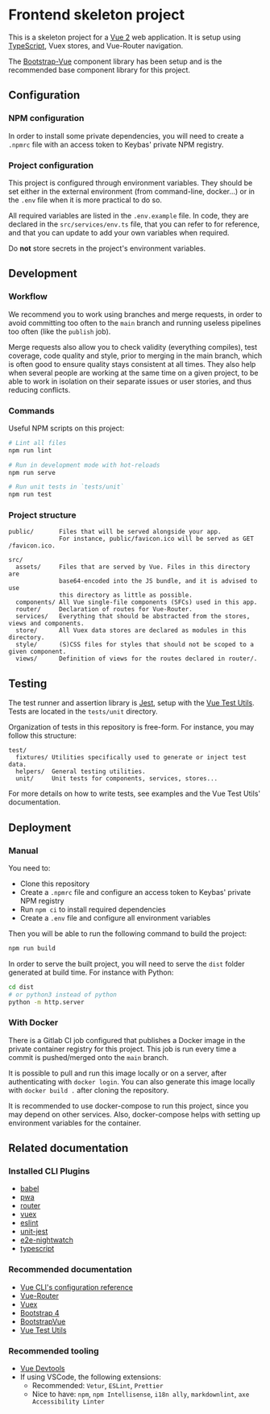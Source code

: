 # Frontend skeleton project

This is a skeleton project for a [Vue 2](https://vuejs.org/) web application.
It is setup using [TypeScript](https://www.typescriptlang.org/), Vuex stores,
and Vue-Router navigation.

The [Bootstrap-Vue](https://bootstrap-vue.org/) component library has been
setup and is the recommended base component library for this project.

## Configuration

### NPM configuration

In order to install some private dependencies, you will need to create a `.npmrc` file
with an access token to Keybas' private NPM registry.

### Project configuration

This project is configured through environment variables. They should be set either
in the external environment (from command-line, docker...) or in the `.env` file when
it is more practical to do so.

All required variables are listed in the `.env.example` file. In code, they are
declared in the `src/services/env.ts` file, that you can refer to for reference,
and that you can update to add your own variables when required.

Do **not** store secrets in the project's environment variables.

## Development

### Workflow

We recommend you to work using branches and merge requests, in order to avoid committing too
often to the `main` branch and running useless pipelines too often (like the `publish` job).

Merge requests also allow you to check validity (everything compiles), test coverage,
code quality and style, prior to merging in the main branch, which is often good to ensure
quality stays consistent at all times. They also help when several people are working at
the same time on a given project, to be able to work in isolation on their separate issues
or user stories, and thus reducing conflicts.

### Commands

Useful NPM scripts on this project:

```sh
# Lint all files
npm run lint

# Run in development mode with hot-reloads
npm run serve

# Run unit tests in `tests/unit`
npm run test
```

### Project structure

```text
public/       Files that will be served alongside your app.
              For instance, public/favicon.ico will be served as GET /favicon.ico.

src/
  assets/     Files that are served by Vue. Files in this directory are
              base64-encoded into the JS bundle, and it is advised to use
              this directory as little as possible.
  components/ All Vue single-file components (SFCs) used in this app.
  router/     Declaration of routes for Vue-Router.
  services/   Everything that should be abstracted from the stores, views and components.
  store/      All Vuex data stores are declared as modules in this directory.
  style/      (S)CSS files for styles that should not be scoped to a given component.
  views/      Definition of views for the routes declared in router/.
```

## Testing

The test runner and assertion library is [Jest](https://jestjs.io/fr/),
setup with the [Vue Test Utils](https://vue-test-utils.vuejs.org/guides/#getting-started).
Tests are located in the `tests/unit` directory.

Organization of tests in this repository is free-form. For instance, you may
follow this structure:

```
test/
  fixtures/ Utilities specifically used to generate or inject test data.
  helpers/  General testing utilities.
  unit/     Unit tests for components, services, stores...
```

For more details on how to write tests, see examples and the Vue Test Utils'
documentation.

## Deployment

### Manual

You need to:

- Clone this repository
- Create a `.npmrc` file and configure an access token to Keybas' private NPM registry
- Run `npm ci` to install required dependencies
- Create a `.env` file and configure all environment variables

Then you will be able to run the following command to build the project:

```sh
npm run build
```

In order to serve the built project, you will need to serve the `dist` folder
generated at build time. For instance with Python:

```sh
cd dist
# or python3 instead of python
python -m http.server
```

### With Docker

There is a Gitlab CI job configured that publishes a Docker image in the
private container registry for this project. This job is run every time a
commit is pushed/merged onto the `main` branch.

It is possible to pull and run this image locally or on a server, after
authenticating with `docker login`. You can also generate this image
locally with `docker build .` after cloning the repository.

It is recommended to use docker-compose to run this project, since you may
depend on other services. Also, docker-compose helps with setting up
environment variables for the container.

## Related documentation

### Installed CLI Plugins

- [babel](https://github.com/vuejs/vue-cli/tree/dev/packages/%40vue/cli-plugin-babel)
- [pwa](https://github.com/vuejs/vue-cli/tree/dev/packages/%40vue/cli-plugin-pwa)
- [router](https://github.com/vuejs/vue-cli/tree/dev/packages/%40vue/cli-plugin-router)
- [vuex](https://github.com/vuejs/vue-cli/tree/dev/packages/%40vue/cli-plugin-vuex)
- [eslint](https://github.com/vuejs/vue-cli/tree/dev/packages/%40vue/cli-plugin-eslint)
- [unit-jest](https://github.com/vuejs/vue-cli/tree/dev/packages/%40vue/cli-plugin-unit-jest)
- [e2e-nightwatch](https://github.com/vuejs/vue-cli/tree/dev/packages/%40vue/cli-plugin-e2e-nightwatch)
- [typescript](https://github.com/vuejs/vue-cli/tree/dev/packages/%40vue/cli-plugin-typescript)

### Recommended documentation

- [Vue CLI's configuration reference](https://cli.vuejs.org/config/)
- [Vue-Router](https://router.vuejs.org/)
- [Vuex](https://vuex.vuejs.org/guide/)
- [Bootstrap 4](https://getbootstrap.com/docs/4.6/getting-started/introduction/)
- [BootstrapVue](https://bootstrap-vue.org/docs/components)
- [Vue Test Utils](https://vue-test-utils.vuejs.org/guides/#getting-started)

### Recommended tooling

- [Vue Devtools](https://devtools.vuejs.org/)
- If using VSCode, the following extensions:
  - Recommended: `Vetur`, `ESLint`, `Prettier`
  - Nice to have: `npm`, `npm Intellisense`, `i18n ally`, `markdownlint`, `axe Accessibility Linter`
